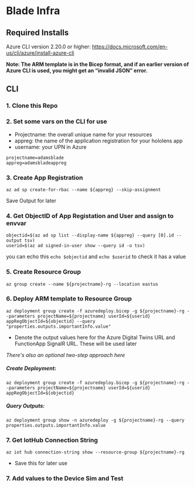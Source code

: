 # Blade Infra 
## Required Installs
Azure CLI version 2.20.0 or higher: https://docs.microsoft.com/en-us/cli/azure/install-azure-cli

**Note: The ARM template is in the Bicep format, and if an earlier version of Azure CLI is used, you might get an “invalid JSON” error.**

## CLI
### 1. Clone this Repo

### 2. Set some vars on the CLI for use
* Projectname: the overall unique name for your resources
* appreg: the name of the application registration for your hololens app
* username: your UPN in Azure


```
projectname=adamsblade
appreg=adamsbladeappreg
```

### 3. Create App Registration
`az ad sp create-for-rbac --name ${appreg} --skip-assignment`


Save Output for later

### 4. Get ObjectID of App Registation and User and assign to envvar
```
objectid=$(az ad sp list --display-name ${appreg} --query [0].id --output tsv)
userid=$(az ad signed-in-user show --query id -o tsv)
```
you can echo this `echo $objectid` and `echo $userid` to check it has a value


### 5. Create Resource Group
`az group create --name ${projectname}-rg --location eastus`

### 6. Deploy ARM template to Resource Group
`az deployment group create -f azuredeploy.bicep -g ${projectname}-rg --parameters projectName=${projectname} userId=${userid} appRegObjectId=${objectid} --query "properties.outputs.importantInfo.value"`
- Denote the output values here for the Azure Digital Twins URL and FunctionApp SignalR URL. These will be used later

*There's also an optional two-step approach here*

##### Create Deployment:
`az deployment group create -f azuredeploy.bicep -g ${projectname}-rg --parameters projectName=${projectname} userId=${userid} appRegObjectId=${objectid} `

##### Query Outputs:
`az deployment group show -n azuredeploy -g ${projectname}-rg --query properties.outputs.importantInfo.value`

### 7. Get IotHub Connection String
`az iot hub connection-string show --resource-group ${projectname}-rg`
- Save this for later use

### 7. Add values to the Device Sim and Test
